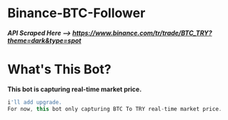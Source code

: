 # Binance-BTC-Follower

***API Scraped Here --> https://www.binance.com/tr/trade/BTC_TRY?theme=dark&type=spot***

# What's This Bot?
**This bot is capturing real-time market price.**
```js
i'll add upgrade.
For now, this bot only capturing BTC To TRY real-time market price.
```
